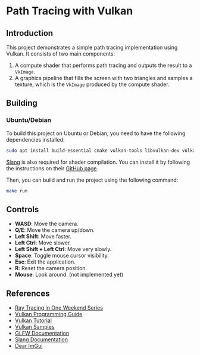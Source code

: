# Path Tracing with Vulkan

## Introduction

This project demonstrates a simple path tracing implementation using Vulkan. It consists of two main components:

1. A compute shader that performs path tracing and outputs the result to a `VkImage`.
2. A graphics pipeline that fills the screen with two triangles and samples a texture, which is the `VkImage` produced by the compute shader.

## Building

### Ubuntu/Debian

To build this project on Ubuntu or Debian, you need to have the following dependencies installed:

```bash
sudo apt install build-essential cmake vulkan-tools libvulkan-dev vulkan-utils vulkan-validationlayers-dev spirv-tools libglfw3-dev libglm-dev glslc
```

[Slang](https://shader-slang.org) is also required for shader compilation. You can install it by following the instructions on their [GitHub page](https://github.com/shader-slang/slang).

Then, you can build and run the project using the following command:

```bash
make run
```

## Controls

- **WASD**: Move the camera.
- **Q/E**: Move the camera up/down.
- **Left Shift**: Move faster.
- **Left Ctrl**: Move slower.
- **Left Shift + Left Ctrl**: Move very slowly.
- **Space**: Toggle mouse cursor visibility.
- **Esc**: Exit the application.
- **R**: Reset the camera position.
- **Mouse**: Look around. (not implemented yet)

## References

- [Ray Tracing in One Weekend Series](https://raytracing.github.io/)
- [Vulkan Programming Guide](https://a.co/d/duwHfyu)
- [Vulkan Tutorial](https://vulkan-tutorial.com/)
- [Vulkan Samples](https://github.com/SaschaWillems/Vulkan)
- [GLFW Documentation](https://www.glfw.org/docs/latest/)
- [Slang Documentation](https://shader-slang.github.io/)
- [Dear ImGui](https://github.com/ocornut/imgui)